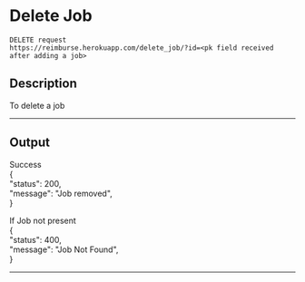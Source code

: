 # Delete Job

    DELETE request
    https://reimburse.herokuapp.com/delete_job/?id=<pk field received after adding a job>

## Description
To delete a job

***

## Output

Success<br />
{<br />
  "status": 200,<br />
  "message": "Job removed",<br />
}<br />

If Job not present<br />
{<br />
  "status": 400,<br />
  "message": "Job Not Found",<br />
}<br />

***
